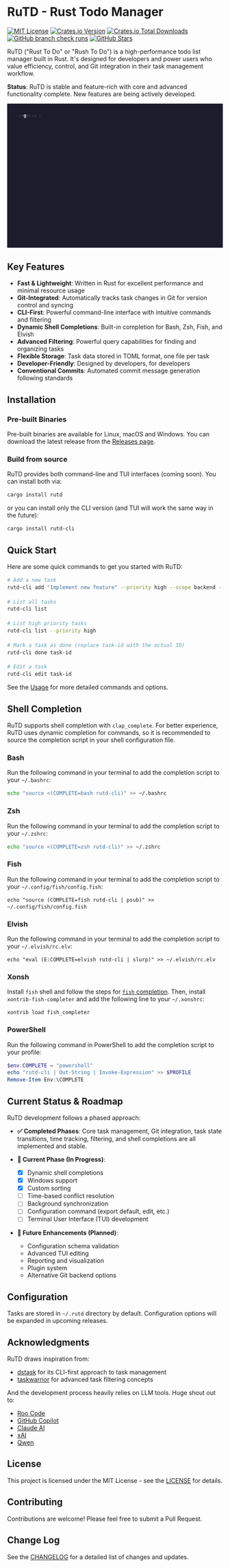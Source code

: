 # RuTD - Rust Todo Manager

[![MIT License](https://img.shields.io/github/license/TeddyHuang-00/rutd)](./LICENSE)
[![Crates.io Version](https://img.shields.io/crates/v/rutd)](https://crates.io/crates/rutd)
[![Crates.io Total Downloads](https://img.shields.io/crates/d/rutd)](https://crates.io/crates/rutd)
[![GitHub branch check runs](https://img.shields.io/github/check-runs/TeddyHuang-00/rutd/main?cacheSeconds=60)](https://github.com/TeddyHuang-00/rutd/actions)
[![GitHub Stars](https://img.shields.io/github/stars/TeddyHuang-00/rutd)](https://github.com/TeddyHuang-00/rutd)

RuTD ("Rust To Do" or "Rush To Do") is a high-performance todo list manager built in Rust. It's designed for developers and power users who value efficiency, control, and Git integration in their task management workflow.

**Status**: RuTD is stable and feature-rich with core and advanced functionality complete. New features are being actively developed.

![Demo](https://raw.githubusercontent.com/TeddyHuang-00/rutd/main/assets/gif/start-stop.gif)

## Key Features

- **Fast & Lightweight**: Written in Rust for excellent performance and minimal resource usage
- **Git-Integrated**: Automatically tracks task changes in Git for version control and syncing
- **CLI-First**: Powerful command-line interface with intuitive commands and filtering
- **Dynamic Shell Completions**: Built-in completion for Bash, Zsh, Fish, and Elvish
- **Advanced Filtering**: Powerful query capabilities for finding and organizing tasks
- **Flexible Storage**: Task data stored in TOML format, one file per task
- **Developer-Friendly**: Designed by developers, for developers
- **Conventional Commits**: Automated commit message generation following standards

## Installation

### Pre-built Binaries

Pre-built binaries are available for Linux, macOS and Windows. You can download the latest release from the [Releases page](https://github.com/TeddyHuang-00/rutd/releases).

### Build from source

RuTD provides both command-line and TUI interfaces (coming soon). You can install both via:

```bash
cargo install rutd
```

or you can install only the CLI version (and TUI will work the same way in the future):

```bash
cargo install rutd-cli
```

## Quick Start

Here are some quick commands to get you started with RuTD:

```bash
# Add a new task
rutd-cli add "Implement new feature" --priority high --scope backend --type feat

# List all tasks
rutd-cli list

# List high priority tasks
rutd-cli list --priority high

# Mark a task as done (replace task-id with the actual ID)
rutd-cli done task-id

# Edit a task
rutd-cli edit task-id
```

See the [Usage](https://github.com/TeddyHuang-00/rutd/blob/main/USAGE.md) for more detailed commands and options.

## Shell Completion

RuTD supports shell completion with `clap_complete`. For better experience, RuTD uses dynamic completion for commands, so it is recommended to source the completion script in your shell configuration file.

### Bash

Run the following command in your terminal to add the completion script to your `~/.bashrc`:

```bash
echo "source <(COMPLETE=bash rutd-cli)" >> ~/.bashrc
```

### Zsh

Run the following command in your terminal to add the completion script to your `~/.zshrc`:

```zsh
echo "source <(COMPLETE=zsh rutd-cli)" >> ~/.zshrc
```

### Fish

Run the following command in your terminal to add the completion script to your `~/.config/fish/config.fish`:

```fish
echo "source (COMPLETE=fish rutd-cli | psub)" >> ~/.config/fish/config.fish
```

### Elvish

Run the following command in your terminal to add the completion script to your `~/.elvish/rc.elv`:

```elvish
echo "eval (E:COMPLETE=elvish rutd-cli | slurp)" >> ~/.elvish/rc.elv
```

### Xonsh

Install `fish` shell and follow the steps for [`fish` completion](#fish). Then, install `xontrib-fish-completer` and add the following line to your `~/.xonshrc`:

```xonsh
xontrib load fish_completer
```

### PowerShell

Run the following command in PowerShell to add the completion script to your profile:

```powershell
$env:COMPLETE = "powershell"
echo "rutd-cli | Out-String | Invoke-Expression" >> $PROFILE
Remove-Item Env:\COMPLETE
```

## Current Status & Roadmap

RuTD development follows a phased approach:

- **✅ Completed Phases**: Core task management, Git integration, task state transitions, time tracking, filtering, and shell completions are all implemented and stable.

- **🔄 Current Phase (In Progress)**:
  - [x] Dynamic shell completions
  - [x] Windows support
  - [x] Custom sorting
  - [ ] Time-based conflict resolution
  - [ ] Background synchronization
  - [ ] Configuration command (export default, edit, etc.)
  - [ ] Terminal User Interface (TUI) development
- **🔮 Future Enhancements (Planned)**:
  - Configuration schema validation
  - Advanced TUI editing
  - Reporting and visualization
  - Plugin system
  - Alternative Git backend options

## Configuration

Tasks are stored in `~/.rutd` directory by default. Configuration options will be expanded in upcoming releases.

## Acknowledgments

RuTD draws inspiration from:

- [dstask](https://github.com/naggie/dstask) for its CLI-first approach to task management
- [taskwarrior](https://taskwarrior.org/) for advanced task filtering concepts

And the development process heavily relies on LLM tools. Huge shout out to:

- [Roo Code](https://roocode.com/)
- [GitHub Copilot](https://github.com/features/copilot)
- [Claude AI](https://claude.ai/)
- [xAI](https://x.ai/)
- [Qwen](https://qwenlm.github.io/)

## License

This project is licensed under the MIT License - see the [LICENSE](https://github.com/TeddyHuang-00/rutd/blob/main/LICENSE) for details.

## Contributing

Contributions are welcome! Please feel free to submit a Pull Request.

## Change Log

See the [CHANGELOG](https://github.com/TeddyHuang-00/rutd/blob/main/CHANGELOG.md) for a detailed list of changes and updates.
